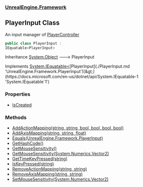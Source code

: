### [UnrealEngine.Framework](./UnrealEngine-Framework.md 'UnrealEngine.Framework')
## PlayerInput Class
An input manager of [PlayerController](./PlayerController.md 'UnrealEngine.Framework.PlayerController')  
```csharp
public class PlayerInput :
IEquatable<PlayerInput>
```
Inheritance [System.Object](https://docs.microsoft.com/en-us/dotnet/api/System.Object 'System.Object') &#129106; PlayerInput  

Implements [System.IEquatable&lt;](https://docs.microsoft.com/en-us/dotnet/api/System.IEquatable-1 'System.IEquatable`1')[PlayerInput](./PlayerInput.md 'UnrealEngine.Framework.PlayerInput')[&gt;](https://docs.microsoft.com/en-us/dotnet/api/System.IEquatable-1 'System.IEquatable`1')  
### Properties
- [IsCreated](./PlayerInput-IsCreated.md 'UnrealEngine.Framework.PlayerInput.IsCreated')
### Methods
- [AddActionMapping(string, string, bool, bool, bool, bool)](./PlayerInput-AddActionMapping(string_string_bool_bool_bool_bool).md 'UnrealEngine.Framework.PlayerInput.AddActionMapping(string, string, bool, bool, bool, bool)')
- [AddAxisMapping(string, string, float)](./PlayerInput-AddAxisMapping(string_string_float).md 'UnrealEngine.Framework.PlayerInput.AddAxisMapping(string, string, float)')
- [Equals(UnrealEngine.Framework.PlayerInput)](./PlayerInput-Equals(PlayerInput).md 'UnrealEngine.Framework.PlayerInput.Equals(UnrealEngine.Framework.PlayerInput)')
- [GetHashCode()](./PlayerInput-GetHashCode().md 'UnrealEngine.Framework.PlayerInput.GetHashCode()')
- [GetMouseSensitivity()](./PlayerInput-GetMouseSensitivity().md 'UnrealEngine.Framework.PlayerInput.GetMouseSensitivity()')
- [GetMouseSensitivity(System.Numerics.Vector2)](./PlayerInput-GetMouseSensitivity(Vector2).md 'UnrealEngine.Framework.PlayerInput.GetMouseSensitivity(System.Numerics.Vector2)')
- [GetTimeKeyPressed(string)](./PlayerInput-GetTimeKeyPressed(string).md 'UnrealEngine.Framework.PlayerInput.GetTimeKeyPressed(string)')
- [IsKeyPressed(string)](./PlayerInput-IsKeyPressed(string).md 'UnrealEngine.Framework.PlayerInput.IsKeyPressed(string)')
- [RemoveActionMapping(string, string)](./PlayerInput-RemoveActionMapping(string_string).md 'UnrealEngine.Framework.PlayerInput.RemoveActionMapping(string, string)')
- [RemoveAxisMapping(string, string)](./PlayerInput-RemoveAxisMapping(string_string).md 'UnrealEngine.Framework.PlayerInput.RemoveAxisMapping(string, string)')
- [SetMouseSensitivity(System.Numerics.Vector2)](./PlayerInput-SetMouseSensitivity(Vector2).md 'UnrealEngine.Framework.PlayerInput.SetMouseSensitivity(System.Numerics.Vector2)')
